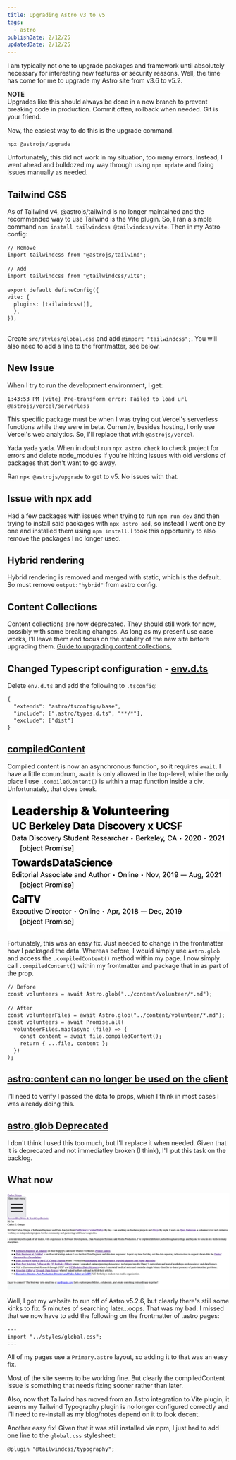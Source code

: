 ```yaml
---
title: Upgrading Astro v3 to v5
tags:
  - astro
publishDate: 2/12/25
updatedDate: 2/12/25
---
```


I am typically not one to upgrade packages and framework until absolutely necessary for interesting new features or security reasons. Well, the time has come for me to upgrade my Astro site from v3.6 to v5.2.  

**NOTE**  
Upgrades like this should always be done in a new branch to prevent breaking code in production. Commit often, rollback when needed. Git is your friend. 

Now, the easiest way to do this is the upgrade command.
```
npx @astrojs/upgrade
```

Unfortunately, this did not work in my situation, too many errors. Instead, I went ahead and bulldozed my way through using `npm update` and fixing issues manually as needed.

## Tailwind CSS
As of Tailwind v4, @astrojs/tailwind is no longer maintained and the recommended way to use Tailwind is the Vite plugin. So, I ran a simple command `npm install tailwindcss @tailwindcss/vite`. 
Then in my Astro config:  
```
// Remove
import tailwindcss from "@astrojs/tailwind";

// Add
import tailwindcss from "@tailwindcss/vite";

export default defineConfig({
vite: {
  plugins: [tailwindcss()],
  },
});


```
Create `src/styles/global.css` and add `@import "tailwindcss";`. You will also need to add a line to the frontmatter, see below.

## New Issue
When I try to run the development environment, I get: 
```
1:43:53 PM [vite] Pre-transform error: Failed to load url @astrojs/vercel/serverless 
```
This specific package must be when I was trying out Vercel's serverless functions while they were in beta. Currently, besides hosting, I only use Vercel's web analytics. So, I'll replace that with `@astrojs/vercel`.

Yada yada yada. When in doubt run `npx astro check` to check project for errors and delete node_modules if you're hitting issues with old versions of packages that don't want to go away.

Ran `npx @astrojs/upgrade` to get to v5. No issues with that. 

## Issue with npx add
Had a few packages with issues when trying to run `npm run dev` and then trying to install said packages with `npx astro add`, so instead I went one by one and installed them using `npm install`. I took this opportunity to also remove the packages I no longer used.

## Hybrid rendering

Hybrid rendering is removed and merged with static, which is the default. So must remove `output:"hybrid"` from astro config. 

## Content Collections

Content collections are now deprecated. They should still work for now, possibly with some breaking changes. As long as my present use case works, I'll leave them and focus on the stability of the new site before upgrading them. [Guide to upgrading content collections.]([https://docs.astro.build/en/guides/content-collections/](https://docs.astro.build/en/guides/upgrade-to/v5/#legacy-v20-content-collections-api))  

## Changed Typescript configuration - [env.d.ts](https://docs.astro.build/en/guides/upgrade-to/v5/#changed-typescript-configuration)
Delete `env.d.ts` and add the following to `.tsconfig`:  
```
{
  "extends": "astro/tsconfigs/base",
  "include": [".astro/types.d.ts", "**/*"],
  "exclude": ["dist"]
}
```

## [compiledContent](https://docs.astro.build/en/guides/upgrade-to/v5/#changed-compiledcontent-is-now-an-async-function)  
Compiled content is now an asynchronous function, so it requires `await`. I have a little conundrum, `await` is only allowed in the top-level, while the only place I use `.compiledContent()` is within a map function inside a div. Unfortunately, that does break.

![Screenshot 2025-02-12 at 2.41.55 PM.png](../../assets/notes/upgrading-astro-v3-to-v5/screenshot-2025-02-12-at-2-41-55-pm-e8745cd07b.png)

Fortunately, this was an easy fix. Just needed to change in the frontmatter how I packaged the data. Whereas before, I would simply use `Astro.glob` and access the `.compiledContent()` method within my page. I now simply call `.compiledContent()` within my frontmatter and package that in as part of the prop. 

```
// Before
const volunteers = await Astro.glob("../content/volunteer/*.md");

// After
const volunteerFiles = await Astro.glob("../content/volunteer/*.md");
const volunteers = await Promise.all(
  volunteerFiles.map(async (file) => {
    const content = await file.compiledContent();
    return { ...file, content };
  })
);
```

## [astro:content can no longer be used on the client](https://docs.astro.build/en/guides/upgrade-to/v5/#changed-astrocontent-can-no-longer-be-used-on-the-client)  
I'll need to verify I passed the data to props, which I think in most cases I was already doing this.

## [astro.glob Deprecated](https://docs.astro.build/en/guides/upgrade-to/v5/#deprecated-astroglob)
I don't think I used this too much, but I'll replace it when needed. Given that it is deprecated and not immediatley broken (I think), I'll put this task on the backlog.

## What now
![Screenshot 2025-02-12 at 2.32.59 PM.png](../../assets/notes/upgrading-astro-v3-to-v5/screenshot-2025-02-12-at-2-32-59-pm-c733f740fc.png)

Well, I got my website to run off of Astro v5.2.6, but clearly there's still some kinks to fix. 
5 minutes of searching later...oops. That was my bad. I missed that we now have to add the following on the frontmatter of .astro pages:
```
---
import "../styles/global.css";
---
```
All of my pages use a `Primary.astro` layout, so adding it to that was an easy fix.

Most of the site seems to be working fine. But clearly the compiledContent issue is something that needs fixing sooner rather than later.



Also, now that Tailwind has moved from an Astro integration to Vite plugin, it seems my Tailwind Typography plugin is no longer configured correctly and I'll need to re-install as my blog/notes depend on it to look decent. 

Another easy fix! Given that it was still installed via npm, I just had to add one line to the `global.css` stylesheet:
```
@plugin "@tailwindcss/typography";
```
